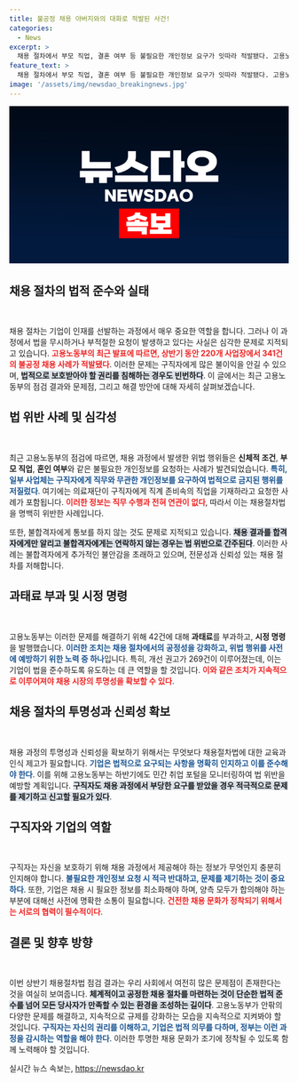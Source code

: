 ```yaml
---
title: 불공정 채용 아버지와의 대화로 적발된 사건!
categories:
  - News
excerpt: >
  채용 절차에서 부모 직업, 결혼 여부 등 불필요한 개인정보 요구가 잇따라 적발됐다. 고용노동부 점검 결과, 220개 사업장에서 341건의 불공정 사례가 확인됐다. 과태료 부과, 개선 권고 등 조치가 이어진다.
feature_text: >
  채용 절차에서 부모 직업, 결혼 여부 등 불필요한 개인정보 요구가 잇따라 적발됐다. 고용노동부 점검 결과, 220개 사업장에서 341건의 불공정 사례가 확인됐다. 과태료 부과, 개선 권고 등 조치가 이어진다.
image: '/assets/img/newsdao_breakingnews.jpg'
---
```


<p><img src="/assets/img/newsdao_breakingnews.jpg" alt="firstkoreanews 속보" /></p>

<h2 data-ke-size="size26">채용 절차의 법적 준수와 실태</h2>

<p data-ke-size="size16">&nbsp;</p>

<p>채용 절차는 기업이 인재를 선발하는 과정에서 매우 중요한 역할을 합니다. 그러나 이 과정에서 법을 무시하거나 부적절한 요청이 발생하고 있다는 사실은 심각한 문제로 지적되고 있습니다. <b><span style="color: #ee2323;">고용노동부의 최근 발표에 따르면, 상반기 동안 220개 사업장에서 341건의 불공정 채용 사례가 적발됐다</span></b>. 이러한 문제는 구직자에게 많은 불이익을 안길 수 있으며, <b><span style="background-color: #21538527;">법적으로 보호받아야 할 권리를 침해하는 경우도 빈번하다</span></b>. 이 글에서는 최근 고용노동부의 점검 결과와 문제점, 그리고 해결 방안에 대해 자세히 살펴보겠습니다.</p>

<h2 data-ke-size="size26">법 위반 사례 및 심각성</h2>

<p data-ke-size="size16">&nbsp;</p>

<p>최근 고용노동부의 점검에 따르면, 채용 과정에서 발생한 위법 행위들은 <strong>신체적 조건</strong>, <strong>부모 직업</strong>, <strong>혼인 여부</strong>와 같은 불필요한 개인정보를 요청하는 사례가 발견되었습니다. <b><span style="color: #1a5490;">특히, 일부 사업체는 구직자에게 직무와 무관한 개인정보를 요구하여 법적으로 금지된 행위를 저질렀다</span></b>. 여기에는 의료재단이 구직자에게 직계 존비속의 직업을 기재하라고 요청한 사례가 포함됩니다. <b><span style="color: #ee2323;">이러한 정보는 직무 수행과 전혀 연관이 없다</span></b>, 따라서 이는 채용절차법을 명백히 위반한 사례입니다.</p>

<p>또한, 불합격자에게 통보를 하지 않는 것도 문제로 지적되고 있습니다. <b><span style="background-color: #21538527;">채용 결과를 합격자에게만 알리고 불합격자에게는 연락하지 않는 경우는 법 위반으로 간주된다</span></b>. 이러한 사례는 불합격자에게 추가적인 불안감을 초래하고 있으며, 전문성과 신뢰성 있는 채용 절차를 저해합니다.</p>

<h2 data-ke-size="size26">과태료 부과 및 시정 명령</h2>

<p data-ke-size="size16">&nbsp;</p>

<p>고용노동부는 이러한 문제를 해결하기 위해 42건에 대해 <strong>과태료</strong>를 부과하고, <strong>시정 명령</strong>을 발행했습니다. <b><span style="color: #1a5490;">이러한 조치는 채용 절차에서의 공정성을 강화하고, 위법 행위를 사전에 예방하기 위한 노력 중 하나</span></b>입니다. 특히, 개선 권고가 269건이 이루어졌는데, 이는 기업이 법을 준수하도록 유도하는 데 큰 역할을 할 것입니다. <b><span style="color: #ee2323;">이와 같은 조치가 지속적으로 이루어져야 채용 시장의 투명성을 확보할 수 있다</span></b>.</p>

<h2 data-ke-size="size26">채용 절차의 투명성과 신뢰성 확보</h2>

<p data-ke-size="size16">&nbsp;</p>

<p>채용 과정의 투명성과 신뢰성을 확보하기 위해서는 무엇보다 채용절차법에 대한 교육과 인식 제고가 필요합니다. <b><span style="color: #1a5490;">기업은 법적으로 요구되는 사항을 명확히 인지하고 이를 준수해야 한다</span></b>. 이를 위해 고용노동부는 하반기에도 민간 취업 포털을 모니터링하여 법 위반을 예방할 계획입니다. <b><span style="background-color: #21538527;">구직자도 채용 과정에서 부당한 요구를 받았을 경우 적극적으로 문제를 제기하고 신고할 필요가 있다</span></b>.</p>

<h2 data-ke-size="size26">구직자와 기업의 역할</h2>

<p data-ke-size="size16">&nbsp;</p>

<p>구직자는 자신을 보호하기 위해 채용 과정에서 제공해야 하는 정보가 무엇인지 충분히 인지해야 합니다. <b><span style="color: #1a5490;">불필요한 개인정보 요청 시 적극 반대하고, 문제를 제기하는 것이 중요하다</span></b>. 또한, 기업은 채용 시 필요한 정보를 최소화해야 하며, 양측 모두가 합의해야 하는 부분에 대해선 사전에 명확한 소통이 필요합니다. <b><span style="color: #ee2323;">건전한 채용 문화가 정착되기 위해서는 서로의 협력이 필수적이다</span></b>.</p>

<h2 data-ke-size="size26">결론 및 향후 방향</h2>

<p data-ke-size="size16">&nbsp;</p>

<p>이번 상반기 채용절차법 점검 결과는 우리 사회에서 여전히 많은 문제점이 존재한다는 것을 여실히 보여줍니다. <b><span style="background-color: #21538527;">체계적이고 공정한 채용 절차를 마련하는 것이 단순한 법적 준수를 넘어 모든 당사자가 만족할 수 있는 환경을 조성하는 길이다</span></b>. 고용노동부가 안팎의 다양한 문제를 해결하고, 지속적으로 규제를 강화하는 모습을 지속적으로 지켜봐야 할 것입니다. <b><span style="color: #1a5490;">구직자는 자신의 권리를 이해하고, 기업은 법적 의무를 다하며, 정부는 이런 과정을 감시하는 역할을 해야 한다</span></b>. 이러한 투명한 채용 문화가 조기에 정착될 수 있도록 함께 노력해야 할 것입니다.</p>
실시간 뉴스 속보는, <a href="https://newsdao.kr" rel="dofollow">https://newsdao.kr</a>


